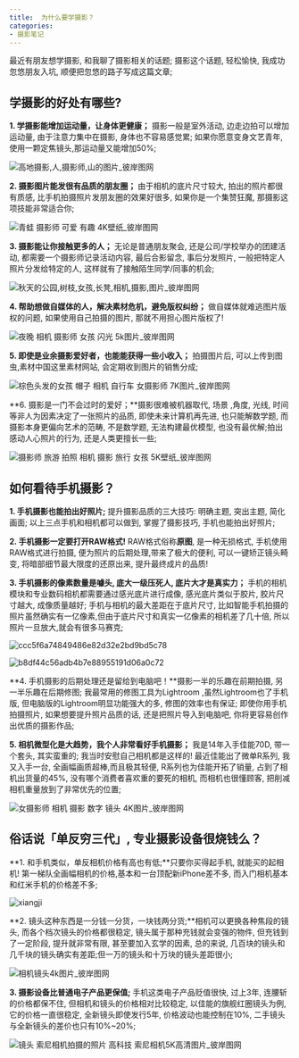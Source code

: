 ```yaml
---
title:  为什么要学摄影？
categories:
- 摄影笔记
---
```


最近有朋友想学摄影, 和我聊了摄影相关的话题; 摄影这个话题, 轻松愉快, 我成功忽悠朋友入坑, 顺便把忽悠的路子写成这篇文章;

## 学摄影的好处有哪些?

**1. 学摄影能增加运动量，让身体更健康；** 摄影一般是室外活动, 边走边拍可以增加运动量, 由于注意力集中在摄影, 身体也不容易感觉累;  如果你愿意变身文艺青年, 使用一颗定焦镜头,那运动量又能增加50%; 



![高地摄影,人,摄影师,山的图片_彼岸图网](https://v2fy.com/asset/0i/jikemiji/jikemiji-md/kr-000125.assets/%E9%AB%98%E5%9C%B0%E6%91%84%E5%BD%B1,%E4%BA%BA,%E6%91%84%E5%BD%B1%E5%B8%88,%E5%B1%B1%E7%9A%84%E5%9B%BE%E7%89%87_%E5%BD%BC%E5%B2%B8%E5%9B%BE%E7%BD%91.jpg)

**2. 摄影图片能发很有品质的朋友圈；** 由于相机的底片尺寸较大, 拍出的照片都很有质感,  比手机拍摄照片发朋友圈的效果好很多, 如果你是一个集赞狂魔, 那摄影这项技能非常适合你;

![青蛙 摄影师 可爱 有趣 4K壁纸_彼岸图网](https://v2fy.com/asset/0i/jikemiji/jikemiji-md/kr-000125.assets/%E9%9D%92%E8%9B%99%20%E6%91%84%E5%BD%B1%E5%B8%88%20%E5%8F%AF%E7%88%B1%20%E6%9C%89%E8%B6%A3%204K%E5%A3%81%E7%BA%B8_%E5%BD%BC%E5%B2%B8%E5%9B%BE%E7%BD%91.jpg)

**3. 摄影能让你接触更多的人；** 无论是普通朋友聚会, 还是公司/学校举办的团建活动, 都需要一个摄影师记录活动内容, 最后合影留念, 事后分发照片, 一般把特定人照片分发给特定的人, 这样就有了接触陌生同学/同事的机会;

![秋天的公园,树枝,女孩,长凳,相机,摄影,图片_彼岸图网](https://v2fy.com/asset/0i/jikemiji/jikemiji-md/kr-000125.assets/%E7%A7%8B%E5%A4%A9%E7%9A%84%E5%85%AC%E5%9B%AD,%E6%A0%91%E6%9E%9D,%E5%A5%B3%E5%AD%A9,%E9%95%BF%E5%87%B3,%E7%9B%B8%E6%9C%BA,%E6%91%84%E5%BD%B1,%E5%9B%BE%E7%89%87_%E5%BD%BC%E5%B2%B8%E5%9B%BE%E7%BD%91.jpg)

**4. 帮助想做自媒体的人，解决素材危机，避免版权纠纷；** 做自媒体就难逃图片版权的问题, 如果使用自己拍摄的图片, 那就不用担心图片版权了!



![夜晚 相机 摄影师 女孩 闪光 5k图片_彼岸图网](https://v2fy.com/asset/0i/jikemiji/jikemiji-md/kr-000125.assets/%E5%A4%9C%E6%99%9A%20%E7%9B%B8%E6%9C%BA%20%E6%91%84%E5%BD%B1%E5%B8%88%20%E5%A5%B3%E5%AD%A9%20%E9%97%AA%E5%85%89%205k%E5%9B%BE%E7%89%87_%E5%BD%BC%E5%B2%B8%E5%9B%BE%E7%BD%91.jpg)

**5. 即使是业余摄影爱好者，也能能获得一些小收入；** 拍摄图片后, 可以上传到图虫,素材中国这里素材网站, 会定期收到图片的销售分成;



![棕色头发的女孩 帽子 相机 自行车 女摄影师 7K图片_彼岸图网](https://v2fy.com/asset/0i/jikemiji/jikemiji-md/kr-000125.assets/%E6%A3%95%E8%89%B2%E5%A4%B4%E5%8F%91%E7%9A%84%E5%A5%B3%E5%AD%A9%20%E5%B8%BD%E5%AD%90%20%E7%9B%B8%E6%9C%BA%20%E8%87%AA%E8%A1%8C%E8%BD%A6%20%E5%A5%B3%E6%91%84%E5%BD%B1%E5%B8%88%207K%E5%9B%BE%E7%89%87_%E5%BD%BC%E5%B2%B8%E5%9B%BE%E7%BD%91.jpg)

**6. 摄影是一门不会过时的爱好；**摄影很难被机器取代, 场景 ,角度, 光线, 时间等非人为因素决定了一张照片的品质, 即使未来计算机再先进, 也只能解数学题, 而摄影本身更偏向艺术的范畴, 不是数学题, 无法构建最优模型, 也没有最优解;拍出感动人心照片的行为, 还是人类更擅长一些;

![摄影师 旅游 拍照 相机 摄影 旅行 女孩 5K壁纸_彼岸图网](https://v2fy.com/asset/0i/jikemiji/jikemiji-md/kr-000125.assets/%E6%91%84%E5%BD%B1%E5%B8%88%20%E6%97%85%E6%B8%B8%20%E6%8B%8D%E7%85%A7%20%E7%9B%B8%E6%9C%BA%20%E6%91%84%E5%BD%B1%20%E6%97%85%E8%A1%8C%20%E5%A5%B3%E5%AD%A9%205K%E5%A3%81%E7%BA%B8_%E5%BD%BC%E5%B2%B8%E5%9B%BE%E7%BD%91.jpg)


## 如何看待手机摄影？

**1. 手机摄影也能拍出好照片;** 提升摄影品质的三大技巧: 明确主题, 突出主题, 简化画面; 以上三点手机和相机都可以做到, 掌握了摄影技巧, 手机也能拍出好照片;

**2. 手机摄影一定要打开RAW格式!** RAW格式俗称**原图**, 是一种无损格式, 手机使用RAW格式进行拍摄, 便为照片的后期处理,带来了极大的便利, 可以一键矫正镜头畸变, 将暗部细节最大限度的还原出来, 提升最终成片的品质!

**3. 手机摄影的像素数量是噱头, 底大一级压死人, 底片大才是真实力；** 手机的相机模块和专业数码相机都需要通过感光底片进行成像, 感光底片类似于胶片, 胶片尺寸越大, 成像质量越好; 手机与相机的最大差距在于底片尺寸, 比如智能手机拍摄的照片虽然确实有一亿像素,但由于底片尺寸和真实一亿像素的相机差了几十倍, 所以照片一旦放大,就会有很多马赛克;

![ccc5f6a74849486e82d32e2bd9bd5c78](https://v2fy.com/asset/0i/jikemiji/jikemiji-md/kr-000125.assets/ccc5f6a74849486e82d32e2bd9bd5c78.jpg)





![b8df44c56adb4b7e88955191d06a0c72](https://v2fy.com/asset/0i/jikemiji/jikemiji-md/kr-000125.assets/b8df44c56adb4b7e88955191d06a0c72.jpg)



**4. 手机摄影的后期处理还是留给到电脑吧！**摄影一半的乐趣在前期拍摄, 另一半乐趣在后期修图; 我最常用的修图工具为Lightroom ,虽然Lightroom也了手机版, 但电脑版的Lightroom明显功能强大的多, 修图的效率也有保证; 即使你用手机拍摄照片, 如果想要提升照片品质的话, 还是把照片导入到电脑吧, 你将更容易创作出优质的摄影作品;

**5. 相机微型化是大趋势，我个人非常看好手机摄影；** 我是14年入手佳能70D, 带一个套头, 其实蛮重的; 我当时安慰自己相机都是这样的! 最近佳能出了微单R系列, 我又入手一台, 全画幅画质超棒,而且极其轻便, R系列也为佳能开拓了销量, 占到了相机出货量的45%, 没有哪个消费者喜欢重的要死的相机, 而相机也很懂顾客, 把削减相机重量放到了非常优先的位置;

![女摄影师 相机 摄影 数字 镜头 4K图片_彼岸图网](https://v2fy.com/asset/0i/jikemiji/jikemiji-md/kr-000125.assets/%E5%A5%B3%E6%91%84%E5%BD%B1%E5%B8%88%20%E7%9B%B8%E6%9C%BA%20%E6%91%84%E5%BD%B1%20%E6%95%B0%E5%AD%97%20%E9%95%9C%E5%A4%B4%204K%E5%9B%BE%E7%89%87_%E5%BD%BC%E5%B2%B8%E5%9B%BE%E7%BD%91.jpg)



## 俗话说「单反穷三代」, 专业摄影设备很烧钱么？ 

**1. 和手机类似，单反相机价格有高也有低;**只要你买得起手机, 就能买的起相机! 第一梯队全画幅相机的价格,基本和一台顶配新iPhone差不多, 而入门相机基本和红米手机的价格差不多; 



![xiangji](https://v2fy.com/asset/0i/jikemiji/jikemiji-md/kr-000125.assets/xiangji.jpeg)



**2. 镜头这种东西是一分钱一分货，一块钱两分货;**相机可以更换各种焦段的镜头, 而各个档次镜头的价格都很稳定, 镜头属于那种充钱就会变强的物件, 但充钱到了一定阶段, 提升就非常有限, 甚至要加入玄学的因素, 总的来说, 几百块的镜头和几千块的镜头确实有差距;但一万的镜头和十万块的镜头差距很小;



![相机镜头4k图片_彼岸图网](https://v2fy.com/asset/0i/jikemiji/jikemiji-md/kr-000125.assets/%E7%9B%B8%E6%9C%BA%E9%95%9C%E5%A4%B44k%E5%9B%BE%E7%89%87_%E5%BD%BC%E5%B2%B8%E5%9B%BE%E7%BD%91.jpg)





**3. 摄影设备比普通电子产品更保值;** 手机这类电子产品贬值很快, 过上3年, 连腰斩的价格都保不住, 但相机和镜头的价格相对比较稳定, 以佳能的旗舰红圈镜头为例, 它的价格一直很稳定, 全新镜头即使发行5年, 价格波动也能控制在10%, 二手镜头与全新镜头的差价也只有10%~20%;





![镜头 索尼相机拍摄的照片 高科技 索尼相机5K高清图片_彼岸图网](https://v2fy.com/asset/0i/jikemiji/jikemiji-md/kr-000125.assets/%E9%95%9C%E5%A4%B4%20%E7%B4%A2%E5%B0%BC%E7%9B%B8%E6%9C%BA%E6%8B%8D%E6%91%84%E7%9A%84%E7%85%A7%E7%89%87%20%E9%AB%98%E7%A7%91%E6%8A%80%20%E7%B4%A2%E5%B0%BC%E7%9B%B8%E6%9C%BA5K%E9%AB%98%E6%B8%85%E5%9B%BE%E7%89%87_%E5%BD%BC%E5%B2%B8%E5%9B%BE%E7%BD%91.jpg)












